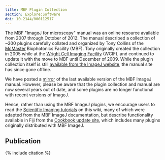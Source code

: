 ```yaml
---
title: MBF Plugin Collection
section: Explore:Software
doi: 10.2144/000112517
---
```


The MBF "ImageJ for microscopy" manual was an online resource available from 2007 through October of 2012. The manual described a collection of \~200 plugins carefully collated and organized by Tony Collins of the [McMaster](https://www.mcmaster.ca/) Biophotonics Facility (MBF). Tony originally created the collection in 2005 while at the [Wright Cell Imaging Facility](http://www.aomf.ca/WCIF.html) (WCIF), and continued to update it with the move to MBF until December of 2009. While the plugin collection itself is still [available from the ImageJ website](https://imagej.nih.gov/ij/plugins/mbf/), the manual site has since gone offline.

We have posted a [mirror](/mbf/) of the last available version of the MBF ImageJ manual. However, please be aware that the plugin collection and manual are now several years out of date, and some plugins are no longer functional with recent versions of ImageJ.

Hence, rather than using the MBF ImageJ plugins, we encourage users to read the [Scientific Imaging tutorials](/imaging) on this wiki, many of which were adapted from the MBF ImageJ documentation, but describe functionality available in Fiji from the [Cookbook update site](/update-sites/cookbook), which includes many plugins originally distributed with MBF ImageJ.

## Publication

{% include citation %}
